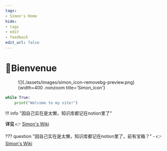```yaml
---
tags:
- Simon's Home
hide:
- tags
- edit
- feedback
edit_url: false
---
```


# 👋Bienvenue

<figure markdown>
![](./assets/images/simon_icon-removebg-preview.png){width=400 .nonzoom title='Simon_icon'}
</figure>

```python title="Hello"
while True:
	print("Welcome to my site!")
```

!!! info "因自己实在是太懒，知识库都记在notion里了"

**详见** 👉 [Simon's Wiki](https://simonsun3.notion.site/ff1982c84e844b53a20966db6ec282f2?v=9d898ec09f974b419e0aa6053070e584&pvs=4)

??? question "因自己实在是太懒，知识库都记在notion里了，前有宝箱？"
    - 👉 [Simon's Wiki](https://simonsun3.notion.site/ff1982c84e844b53a20966db6ec282f2?v=9d898ec09f974b419e0aa6053070e584&pvs=4)
